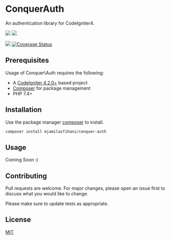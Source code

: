 # ConquerAuth
An authentication library for CodeIgniter4.

[![](https://github.com/mjamilasfihani/conquer-auth/workflows/PHPCSFixer/badge.svg)](https://github.com/mjamilasfihani/conquer-auth/actions/workflows/phpcsfixer.yml)
[![](https://github.com/mjamilasfihani/conquer-auth/workflows/PHPUnit/badge.svg)](https://github.com/mjamilasfihani/conquer-auth/actions/workflows/phpunit.yml)

[![](https://github.com/mjamilasfihani/conquer-auth/workflows/PHPStan/badge.svg)](https://github.com/mjamilasfihani/conquer-auth/actions/workflows/phpstan.yml)
[![Coverage Status](https://coveralls.io/repos/github/mjamilasfihani/conquer-auth/badge.svg?branch=develop)](https://coveralls.io/github/mjamilasfihani/conquer-auth?branch=develop)

## Prerequisites
Usage of Conquer\Auth requires the following:

- A [CodeIgniter 4.2.0+](https://github.com/codeigniter4/CodeIgniter4/) based project
- [Composer](https://getcomposer.org/) for package management
- PHP 7.4+

## Installation
Use the package manager [composer](https://getcomposer.org/) to install.

```bash
composer install mjamilasfihani/conquer-auth
```

## Usage
Coming Soon :)

## Contributing
Pull requests are welcome. For major changes, please open an issue first to discuss what you would like to change.

Please make sure to update tests as appropriate.

## License
[MIT](https://choosealicense.com/licenses/mit/)
